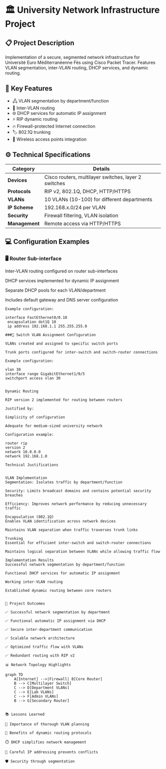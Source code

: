 # 🏛️ University Network Infrastructure Project


## 📋 Project Description

Implementation of a secure, segmented network infrastructure for Université Euro Méditerranéenne Fès using Cisco Packet Tracer. Features VLAN segmentation, inter-VLAN routing, DHCP services, and dynamic routing.

## 🔑 Key Features

- 🖧 VLAN segmentation by department/function
- 🔀 Inter-VLAN routing
- 🌐 DHCP services for automatic IP assignment
- ⚡ RIP dynamic routing
- 🔥 Firewall-protected Internet connection
- 🏷️ 802.1Q trunking
- 📡 Wireless access points integration

## ⚙️ Technical Specifications

| Category          | Details                                                                 |
|-------------------|-------------------------------------------------------------------------|
| **Devices**       | Cisco routers, multilayer switches, layer 2 switches                   |
| **Protocols**     | RIP v2, 802.1Q, DHCP, HTTP/HTTPS                                       |
| **VLANs**         | 10 VLANs (10-100) for different departments                            |
| **IP Scheme**     | 192.168.x.0/24 per VLAN                                                |
| **Security**      | Firewall filtering, VLAN isolation                                     |
| **Management**    | Remote access via HTTP/HTTPS                                           |

## 💻 Configuration Examples

### 🖥️ Router Sub-interface

Inter-VLAN routing configured on router sub-interfaces

DHCP services implemented for dynamic IP assignment

Separate DHCP pools for each VLAN/department

Includes default gateway and DNS server configuration

```cisco
Example configuration:

interface FastEthernet0/0.10
 encapsulation dot1Q 10
 ip address 192.168.1.1 255.255.255.0

###🔌 Switch VLAN Assignment Configuration

VLANs created and assigned to specific switch ports

Trunk ports configured for inter-switch and switch-router connections

Example configuration:

vlan 30
interface range GigabitEthernet1/0/5
switchport access vlan 30


Dynamic Routing

RIP version 2 implemented for routing between routers

Justified by:

Simplicity of configuration

Adequate for medium-sized university network

Configuration example:

router rip
version 2
network 10.0.0.0
network 192.168.1.0

Technical Justifications


VLAN Implementation
Segmentation: Isolates traffic by department/function

Security: Limits broadcast domains and contains potential security breaches

Efficiency: Improves network performance by reducing unnecessary traffic

Encapsulation (802.1Q)
Enables VLAN identification across network devices

Maintains VLAN separation when traffic traverses trunk links

Trunking
Essential for efficient inter-switch and switch-router connections

Maintains logical separation between VLANs while allowing traffic flow

Implementation Results
Successful network segmentation by department/function

Functional DHCP services for automatic IP assignment

Working inter-VLAN routing

Established dynamic routing between core routers


🎯 Project Outcomes

✅ Successful network segmentation by department

✅ Functional automatic IP assignment via DHCP

✅ Secure inter-department communication

✅ Scalable network architecture

✅ Optimized traffic flow with VLANs

✅ Redundant routing with RIP v2

📊 Network Topology Highlights

graph TD
    A[Internet] -->|Firewall| B[Core Router]
    B --> C[Multilayer Switch]
    C --> D[Department VLANs]
    C --> E[Lab VLANs]
    C --> F[Admin VLANs]
    B --> G[Secondary Router]


📚 Lessons Learned

📌 Importance of thorough VLAN planning

🔄 Benefits of dynamic routing protocols

⏱️ DHCP simplifies network management

🧮 Careful IP addressing prevents conflicts

🛡️ Security through segmentation




